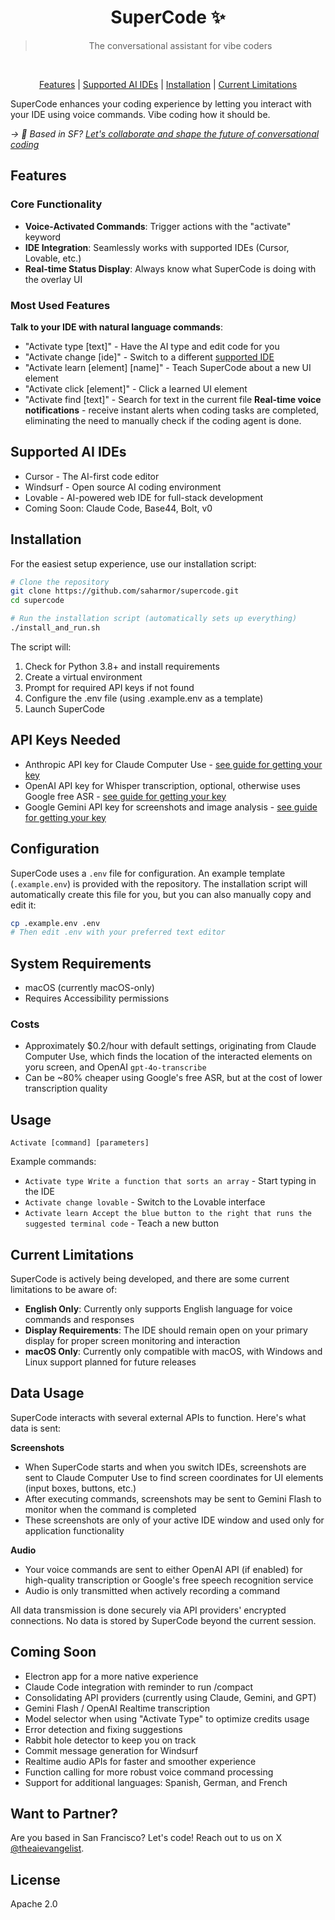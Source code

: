 <div align="center">
<h1 align="center">SuperCode ✨</h1>
<blockquote align="center">The conversational assistant for vibe coders</blockquote>
<br>
<p align="center">
<a href="#features">Features</a> | <a href="#supported-ai-ides">Supported AI IDEs</a> | <a href="#installation">Installation</a> | <a href="#current-limitations">Current Limitations</a>
</p>
</div>


SuperCode enhances your coding experience by letting you interact with your IDE using voice commands. Vibe coding how it should be.


_-> 🌉 Based in SF? [Let's collaborate and shape the future of conversational coding](#partnering)_

## Features

### Core Functionality
- **Voice-Activated Commands**: Trigger actions with the "activate" keyword
- **IDE Integration**: Seamlessly works with supported IDEs (Cursor, Lovable, etc.)
- **Real-time Status Display**: Always know what SuperCode is doing with the overlay UI

### Most Used Features
**Talk to your IDE with natural language commands**: 
- "Activate type [text]" - Have the AI type and edit code for you
- "Activate change [ide]" - Switch to a different [supported IDE](#supported-ai-ides)
- "Activate learn [element] [name]" - Teach SuperCode about a new UI element
- "Activate click [element]" - Click a learned UI element
- "Activate find [text]" - Search for text in the current file
**Real-time voice notifications** - receive instant alerts when coding tasks are completed, eliminating the need to manually check if the coding agent is done.

## Supported AI IDEs
- Cursor - The AI-first code editor
- Windsurf - Open source AI coding environment
- Lovable - AI-powered web IDE for full-stack development
- Coming Soon: Claude Code, Base44, Bolt, v0

## Installation

For the easiest setup experience, use our installation script:

```bash
# Clone the repository
git clone https://github.com/saharmor/supercode.git
cd supercode

# Run the installation script (automatically sets up everything)
./install_and_run.sh
```

The script will:
1. Check for Python 3.8+ and install requirements
2. Create a virtual environment
3. Prompt for required API keys if not found
4. Configure the .env file (using .example.env as a template)
5. Launch SuperCode



## API Keys Needed
- Anthropic API key for Claude Computer Use - [see guide for getting your key](https://www.youtube.com/watch?v=Vp4we-ged4w)
- OpenAI API key for Whisper transcription, optional, otherwise uses Google free ASR - [see guide for getting your key](https://help.openai.com/en/articles/4936850-where-do-i-find-my-openai-api-key)
- Google Gemini API key for screenshots and image analysis - [see guide for getting your key](https://github.com/saharmor/gemini-multimodal-playground?tab=readme-ov-file#getting-your-gemini-api-key)

## Configuration
SuperCode uses a `.env` file for configuration. An example template (`.example.env`) is provided with the repository. The installation script will automatically create this file for you, but you can also manually copy and edit it:

```bash
cp .example.env .env
# Then edit .env with your preferred text editor
```

## System Requirements
- macOS (currently macOS-only)
- Requires Accessibility permissions

### Costs
- Approximately $0.2/hour with default settings, originating from Claude Computer Use, which finds the location of the interacted elements on yoru screen, and OpenAI `gpt-4o-transcribe`
- Can be ~80% cheaper using Google's free ASR, but at the cost of lower transcription quality

## Usage

```
Activate [command] [parameters]
```

Example commands:
- `Activate type Write a function that sorts an array` - Start typing in the IDE
- `Activate change lovable` - Switch to the Lovable interface
- `Activate learn Accept the blue button to the right that runs the suggested terminal code` - Teach a new button

## Current Limitations

SuperCode is actively being developed, and there are some current limitations to be aware of:

- **English Only**: Currently only supports English language for voice commands and responses
- **Display Requirements**: The IDE should remain open on your primary display for proper screen monitoring and interaction
- **macOS Only**: Currently only compatible with macOS, with Windows and Linux support planned for future releases

## Data Usage

SuperCode interacts with several external APIs to function. Here's what data is sent:

**Screenshots**
- When SuperCode starts and when you switch IDEs, screenshots are sent to Claude Computer Use to find screen coordinates for UI elements (input boxes, buttons, etc.)
- After executing commands, screenshots may be sent to Gemini Flash to monitor when the command is completed
- These screenshots are only of your active IDE window and used only for application functionality
  
**Audio**
- Your voice commands are sent to either OpenAI API (if enabled) for high-quality transcription or  Google's free speech recognition service
- Audio is only transmitted when actively recording a command
  

All data transmission is done securely via API providers' encrypted connections. No data is stored by SuperCode beyond the current session.

## Coming Soon
- Electron app for a more native experience
- Claude Code integration with reminder to run /compact
- Consolidating API providers (currently using Claude, Gemini, and GPT)
- Gemini Flash / OpenAI Realtime transcription
- Model selector when using "Activate Type" to optimize credits usage
- Error detection and fixing suggestions
- Rabbit hole detector to keep you on track
- Commit message generation for Windsurf
- Realtime audio APIs for faster and smoother experience
- Function calling for more robust voice command processing
- Support for additional languages: Spanish, German, and French

## Want to Partner?
Are you based in San Francisco? Let's code! Reach out to us on X [@theaievangelist](https://x.com/theaievangelist).

## License
Apache 2.0
